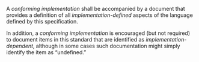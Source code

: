  



A *conforming implementation* shall be accompanied by a document that provides a definition of all *implementation-defined* aspects of the language defined by this specification. 



In addition, a *conforming implementation* is encouraged (but not required) to document items in this standard that are identified as *implementation-dependent*, although in some cases such documentation might simply identify the item as “undefined.” 



